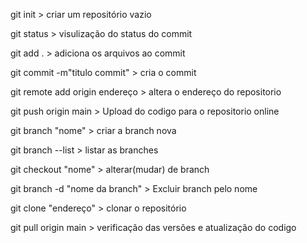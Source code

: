git init > criar um repositório vazio

git status > visulização do status do commit  

git add . > adiciona os arquivos ao commit

git commit -m"titulo commit" > cria o commit

git remote add origin endereço > altera o endereço do repositorio

git push origin main > Upload do codigo para o repositorio online

git branch "nome" > criar a branch nova

git branch --list > listar as branches

git checkout "nome" > alterar(mudar) de branch

git branch -d "nome da branch" > Excluir branch pelo nome

git clone "endereço" > clonar o repositório

git pull origin main > verificação das versões e atualização do codigo